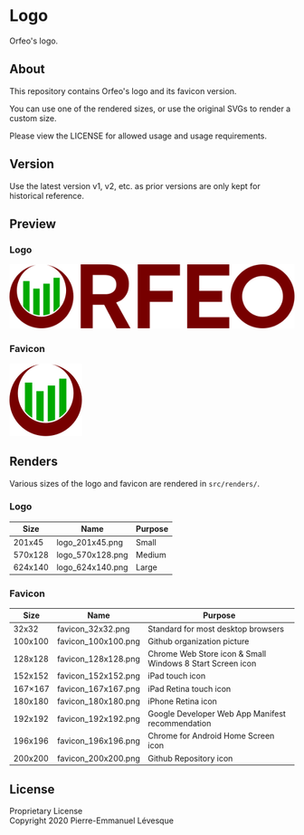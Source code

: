 # Logo

Orfeo's logo.

## About

This repository contains Orfeo's logo and its favicon version.

You can use one of the rendered sizes, or use the original SVGs
to render a custom size.

Please view the LICENSE for allowed usage and usage requirements.

## Version

Use the latest version v1, v2, etc. as prior versions are only kept
for historical reference.

## Preview

### Logo

![orfeo_logo](src/v2/renders/logo_570x128.png)

### Favicon

![orfeo_favicon](src/v2/renders/favicon_128x128.png)

## Renders

Various sizes of the logo and favicon are rendered in `src/renders/`.

### Logo

Size    | Name             | Purpose
------- | -----------------| --------
201x45  | logo_201x45.png  | Small
570x128 | logo_570x128.png | Medium
624x140 | logo_624x140.png | Large

### Favicon

Size    | Name                | Purpose
------- | ------------------- | ----------------------------------------------------------
32x32   | favicon_32x32.png   | Standard for most desktop browsers
100x100 | favicon_100x100.png | Github organization picture
128x128 | favicon_128x128.png | Chrome Web Store icon & Small Windows 8 Start Screen icon
152x152 | favicon_152x152.png | iPad touch icon
167×167 | favicon_167x167.png | iPad Retina touch icon
180x180 | favicon_180x180.png | iPhone Retina icon
192x192 | favicon_192x192.png | Google Developer Web App Manifest recommendation
196x196 | favicon_196x196.png | Chrome for Android Home Screen icon
200x200 | favicon_200x200.png | Github Repository icon

## License

Proprietary License\
Copyright 2020 Pierre-Emmanuel Lévesque
